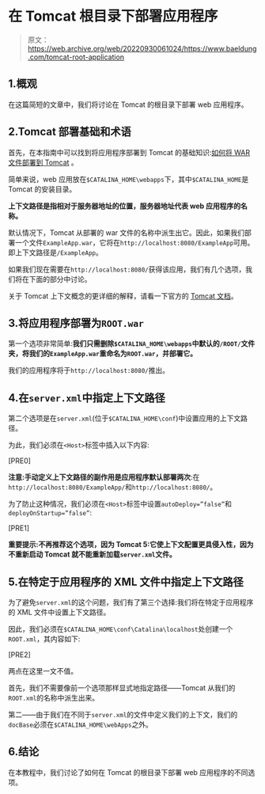 # 在 Tomcat 根目录下部署应用程序

> 原文：<https://web.archive.org/web/20220930061024/https://www.baeldung.com/tomcat-root-application>

## 1.概观

在这篇简短的文章中，我们将讨论在 Tomcat 的根目录下部署 web 应用程序。

## 2.Tomcat 部署基础和术语

首先，在本指南中可以找到将应用程序部署到 Tomcat 的基础知识:[如何将 WAR 文件部署到 Tomcat](/web/20220627074813/https://www.baeldung.com/tomcat-deploy-war) 。

简单来说，web 应用放在`$CATALINA_HOME\webapps`下，其中`$CATALINA_HOME`是 Tomcat 的安装目录。

**上下文路径是指相对于服务器地址的位置，服务器地址代表 web 应用程序的名称。**

默认情况下，Tomcat 从部署的 war 文件的名称中派生出它。因此，如果我们部署一个文件`ExampleApp.war`，它将在`http://localhost:8080/ExampleApp`可用。即上下文路径是`/ExampleApp`。

如果我们现在需要在`http://localhost:8080/`获得该应用，我们有几个选项，我们将在下面的部分中讨论。

关于 Tomcat 上下文概念的更详细的解释，请看一下官方的 [Tomcat 文档](https://web.archive.org/web/20220627074813/https://tomcat.apache.org/tomcat-8.5-doc/config/context.html)。

## 3.将应用程序部署为`ROOT.war`

第一个选项非常简单:**我们只需删除`$CATALINA_HOME\webapps`中默认的`/ROOT/`文件夹，将我们的`ExampleApp.war`重命名为`ROOT.war`，并部署它。**

我们的应用程序将于`http://localhost:8080/`推出。

## 4.在`server.xml`中指定上下文路径

第二个选项是在`server.xml`(位于`$CATALINA_HOME\conf`)中设置应用的上下文路径。

为此，我们必须在`<Host>`标签中插入以下内容:

[PRE0]

**注意:手动定义上下文路径的副作用是应用程序默认部署两次**:在`http://localhost:8080/ExampleApp/`和`http://localhost:8080/`。

为了防止这种情况，我们必须在`<Host>`标签中设置`autoDeploy=”false”`和`deployOnStartup=”false”`:

[PRE1]

**重要提示:不再推荐这个选项，因为 Tomcat 5:它使上下文配置更具侵入性，因为不重新启动 Tomcat 就不能重新加载`server.xml`文件。**

## 5.在特定于应用程序的 XML 文件中指定上下文路径

为了避免`server.xml`的这个问题，我们有了第三个选择:我们将在特定于应用程序的 XML 文件中设置上下文路径。

因此，我们必须在`$CATALINA_HOME\conf\Catalina\localhost`处创建一个`ROOT.xml`，其内容如下:

[PRE2]

两点在这里一文不值。

首先，我们不需要像前一个选项那样显式地指定路径——Tomcat 从我们的`ROOT.xml`的名称中派生出来。

第二——由于我们在不同于`server.xml`的文件中定义我们的上下文，我们的`docBase`必须在`$CATALINA_HOME\webApps`之外。

## 6.结论

在本教程中，我们讨论了如何在 Tomcat 的根目录下部署 web 应用程序的不同选项。